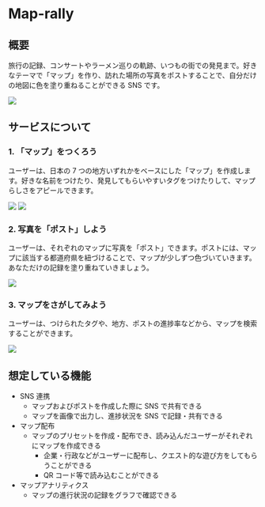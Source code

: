 # Map-rally

## 概要

旅行の記録、コンサートやラーメン巡りの軌跡、いつもの街での発見まで。好きなテーマで「マップ」を作り、訪れた場所の写真をポストすることで、自分だけの地図に色を塗り重ねることができる SNS です。

![](./documents/assets/w-map-01.png)

## サービスについて

### 1. 「マップ」をつくろう

ユーザーは、日本の 7 つの地方いずれかをベースにした「マップ」を作成します。好きな名前をつけたり、発見してもらいやすいタグをつけたりして、マップらしさをアピールできます。

![](./documents/assets/w-map-02.png) ![](./documents/assets/w-map-04.png)

### 2. 写真を「ポスト」しよう

ユーザーは、それぞれのマップに写真を「ポスト」できます。ポストには、マップに該当する都道府県を紐づけることで、マップが少しずつ色づいていきます。あなただけの記録を塗り重ねていきましょう。

![](./documents/assets/w-map-03.png)

### 3. マップをさがしてみよう

ユーザーは、つけられたタグや、地方、ポストの進捗率などから、マップを検索することができます。

![](./documents/assets/w-map-05.png)

## 想定している機能

- SNS 連携
  - マップおよびポストを作成した際に SNS で共有できる
  - マップを画像で出力し、進捗状況を SNS で記録・共有できる
- マップ配布
  - マップのプリセットを作成・配布でき、読み込んだユーザーがそれぞれにマップを作成できる
    - 企業・行政などがユーザーに配布し、クエスト的な遊び方をしてもらうことができる
    - QR コード等で読み込むことができる
- マップアナリティクス
  - マップの進行状況の記録をグラフで確認できる
